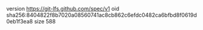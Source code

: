 version https://git-lfs.github.com/spec/v1
oid sha256:8404822f8b7020a08560741ac8cb862c6efdc0482ca6bfbd8f0619d0eb1f3ea8
size 588
